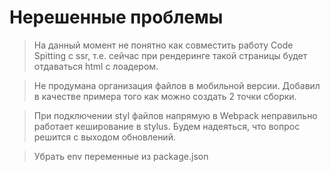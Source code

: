 # Нерешенные проблемы

> На данный момент не понятно как совместить работу Code Spitting с ssr, т.е. сейчас при рендеринге такой
> страницы будет отдаваться html с лоадером.

> Не продумана организация файлов в мобильной версии. Добавил в качестве примера того как можно создать 2
> точки сборки.

> При подключении styl файлов напрямую в Webpack неправильно работает кеширование в stylus. 
> Будем надеяться, что вопрос решится с выходом обновлений.

> Убрать env переменные из package.json
